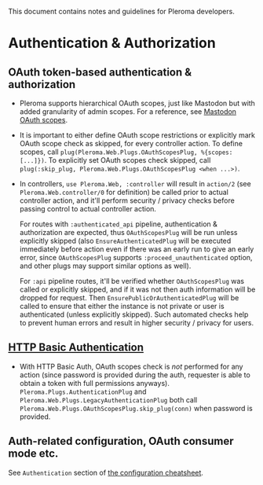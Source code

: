 This document contains notes and guidelines for Pleroma developers.

# Authentication & Authorization

## OAuth token-based authentication & authorization

* Pleroma supports hierarchical OAuth scopes, just like Mastodon but with added granularity of admin scopes. For a reference, see [Mastodon OAuth scopes](https://docs.joinmastodon.org/api/oauth-scopes/).

* It is important to either define OAuth scope restrictions or explicitly mark OAuth scope check as skipped, for every controller action. To define scopes, call `plug(Pleroma.Web.Plugs.OAuthScopesPlug, %{scopes: [...]})`. To explicitly set OAuth scopes check skipped, call `plug(:skip_plug, Pleroma.Web.Plugs.OAuthScopesPlug <when ...>)`.

* In controllers, `use Pleroma.Web, :controller` will result in `action/2` (see `Pleroma.Web.controller/0` for definition) be called prior to actual controller action, and it'll perform security / privacy checks before passing control to actual controller action.

  For routes with `:authenticated_api` pipeline, authentication & authorization are expected, thus `OAuthScopesPlug` will be run unless explicitly skipped (also `EnsureAuthenticatedPlug` will be executed immediately before action even if there was an early run to give an early error, since `OAuthScopesPlug` supports `:proceed_unauthenticated` option, and other plugs may support similar options as well).

  For `:api` pipeline routes, it'll be verified whether `OAuthScopesPlug` was called or explicitly skipped, and if it was not then auth information will be dropped for request. Then `EnsurePublicOrAuthenticatedPlug` will be called to ensure that either the instance is not private or user is authenticated (unless explicitly skipped). Such automated checks help to prevent human errors and result in higher security / privacy for users.

## [HTTP Basic Authentication](https://developer.mozilla.org/en-US/docs/Web/HTTP/Headers/Authorization)

* With HTTP Basic Auth, OAuth scopes check is _not_ performed for any action (since password is provided during the auth, requester is able to obtain a token with full permissions anyways). `Pleroma.Plugs.AuthenticationPlug` and `Pleroma.Web.Plugs.LegacyAuthenticationPlug` both call `Pleroma.Web.Plugs.OAuthScopesPlug.skip_plug(conn)` when password is provided.

## Auth-related configuration, OAuth consumer mode etc.

See `Authentication` section of [the configuration cheatsheet](configuration/cheatsheet.md#authentication).
